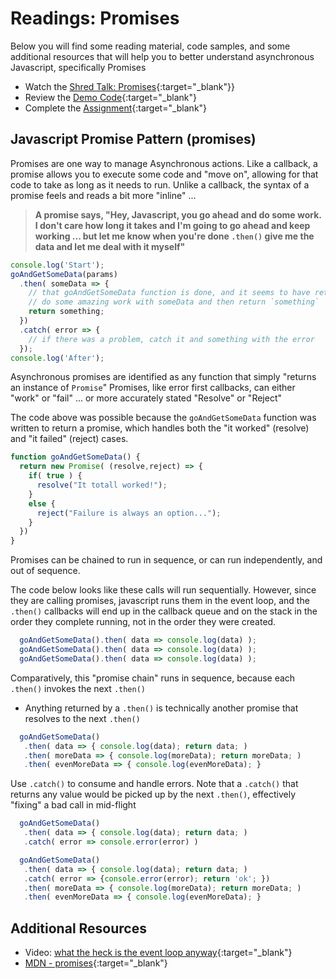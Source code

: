 # Readings: Promises

Below you will find some reading material, code samples, and some additional resources that will help you to better understand asynchronous Javascript, specifically Promises

- Watch the [Shred Talk: Promises](https://youtu.be/4bPdjAerRzQ){:target="_blank"}}
- Review the [Demo Code](./DEMO.md){:target="_blank"}
- Complete the [Assignment](./LAB.md){:target="_blank"}

## Javascript Promise Pattern (promises)

 Promises are one way to manage Asynchronous actions. Like a callback, a promise allows you to execute some code and "move on", allowing for that code to take as long as it needs to run.  Unlike a callback, the syntax of a promise feels and reads a bit more "inline" ...

> **A promise says, "Hey, Javascript, you go ahead and do some work.  I don't care how long it takes and I'm going to go ahead and keep working ... but let me know when you're done `.then()` give me the data and let me deal with it myself"**

```javascript
console.log('Start');
goAndGetSomeData(params)
  .then( someData => {
    // that goAndGetSomeData function is done, and it seems to have returned `someData` ...
    // do some amazing work with someData and then return `something`
    return something;
  })
  .catch( error => {
    // if there was a problem, catch it and something with the error
  });
console.log('After');
```

Asynchronous promises are identified as any function that simply "returns an instance of `Promise`" Promises, like error first callbacks, can either "work" or "fail" ... or more accurately stated "Resolve" or "Reject"

The code above was possible because the `goAndGetSomeData` function was written to return a promise, which handles both the "it worked" (resolve) and "it failed" (reject) cases.

```javascript
function goAndGetSomeData() {
  return new Promise( (resolve,reject) => {
    if( true ) {
      resolve("It totall worked!");
    }
    else {
      reject("Failure is always an option...");
    }
  })
}
```

Promises can be chained to run in sequence, or can run independently, and out of sequence.

The code below looks like these calls will run sequentially. However, since they are calling promises, javascript runs them in the event loop, and the `.then()` callbacks will end up in the callback queue and on the stack in the order they complete running, not in the order they were created.

```javascript
  goAndGetSomeData().then( data => console.log(data) );
  goAndGetSomeData().then( data => console.log(data) );
  goAndGetSomeData().then( data => console.log(data) );
```

Comparatively, this "promise chain" runs in sequence, because each `.then()` invokes the next `.then()`

- Anything returned by a `.then()` is technically another promise that resolves to the next `.then()`

```javascript
  goAndGetSomeData()
   .then( data => { console.log(data); return data; )
   .then( moreData => { console.log(moreData); return moreData; )
   .then( evenMoreData => { console.log(evenMoreData); }
```

Use `.catch()` to consume and handle errors. Note that a `.catch()` that returns any value would be picked up by the next `.then()`, effectively "fixing" a bad call in mid-flight

```javascript
  goAndGetSomeData()
   .then( data => { console.log(data); return data; )
   .catch( error => console.error(error) )

  goAndGetSomeData()
   .then( data => { console.log(data); return data; )
   .catch( error => {console.error(error); return 'ok'; })
   .then( moreData => { console.log(moreData); return moreData; )
   .then( evenMoreData => { console.log(evenMoreData); }
```

## Additional Resources

- Video: [what the heck is the event loop anyway](https://www.youtube.com/watch?v=8aGhZQkoFbQ){:target="_blank"}
- [MDN - promises](https://developer.mozilla.org/en-US/docs/Web/JavaScript/Reference/Global_Objects/Promise){:target="_blank"}
